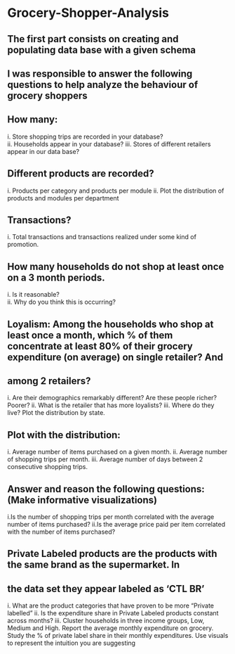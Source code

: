 # Grocery-Shopper-Analysis
## The first part consists on creating and populating data base with a given schema

## I was responsible to answer the following questions to help analyze the behaviour of grocery shoppers

## How many:
  i. Store shopping trips are recorded in your database?  
  ii. Households appear in your database?
  iii. Stores of different retailers appear in our data base?

## Different products are recorded?
  i. Products per category and products per module
  ii. Plot the distribution of products and modules per department

## Transactions?
  i. Total transactions and transactions realized under some kind of promotion.

## How many households do not shop at least once on a 3 month periods.
  i. Is it reasonable?  
  ii. Why do you think this is occurring?

## Loyalism: Among the households who shop at least once a month, which % of them concentrate at least 80% of their grocery expenditure (on average) on single retailer? And
## among 2 retailers?  
  i. Are their demographics remarkably different? Are these people richer? Poorer?
  ii. What is the retailer that has more loyalists?
  iii. Where do they live? Plot the distribution by state.

## Plot with the distribution:
  i. Average number of items purchased on a given month.
  ii. Average number of shopping trips per month.
  iii. Average number of days between 2 consecutive shopping trips.

## Answer and reason the following questions: (Make informative visualizations)
  i.Is the number of shopping trips per month correlated with the average number of items purchased?
  ii.Is the average price paid per item correlated with the number of items purchased?

## Private Labeled products are the products with the same brand as the supermarket. In
## the data set they appear labeled as ‘CTL BR’
  i. What are the product categories that have proven to be more “Private labelled”
  ii. Is the expenditure share in Private Labeled products constant across months?
  iii. Cluster households in three income groups, Low, Medium and High. Report the average monthly expenditure on grocery. Study the % of private label share in their monthly expenditures. Use visuals to represent the intuition you are suggesting
